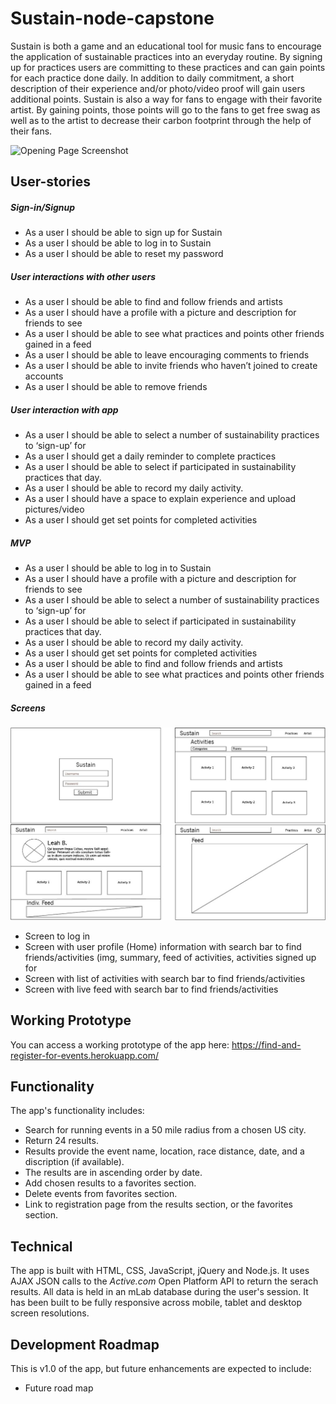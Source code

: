 # Sustain-node-capstone
Sustain is both a game and an educational tool for music fans to encourage the application of sustainable practices into an everyday routine. By signing up for practices users are committing to these practices and can gain points for each practice done daily. In addition to daily commitment, a short description of their experience and/or photo/video proof will gain users additional points. Sustain is also a way for fans to engage with their favorite artist. By gaining points, those points will go to the fans to get free swag as well as to the artist to decrease their carbon footprint through the help of their fans.

![Opening Page Screenshot](https://github.com/LeahBorns/upbeat-atlas-artist-finder-songkick-api-capstone/blob/master/github-images/opening-page-screen-shot.png)

## User-stories

##### Sign-in/Signup
* As a user I should be able to sign up for Sustain
* As a user I should be able to log in to Sustain
* As a user I should be able to reset my password

##### User interactions with other users
* As a user I should be able to find and follow friends and artists
* As a user I should have a profile with a picture and description for friends to see
* As a user I should be able to see what practices and points other friends gained in a feed
* As a user I should be able to leave encouraging comments to friends
* As a user I should be able to invite friends who haven’t joined to create accounts
* As a user I should be able to remove friends

##### User interaction with app
* As a user I should be able to select a number of sustainability practices to ‘sign-up’ for
* As a user I should get a daily reminder to complete practices
* As a user I should be able to select if participated in sustainability practices that day.
* As a user I should be able to record my daily activity.
* As a user I should have a space to explain experience and upload pictures/video
* As a user I should get set points for completed activities

##### MVP
* As a user I should be able to log in to Sustain
* As a user I should have a profile with a picture and description for friends to see
* As a user I should be able to select a number of sustainability practices to ‘sign-up’ for
* As a user I should be able to select if participated in sustainability practices that day.
* As a user I should be able to record my daily activity.
* As a user I should get set points for completed activities
* As a user I should be able to find and follow friends and artists
* As a user I should be able to see what practices and points other friends gained in a feed

##### Screens

![Wireframe](https://github.com/LeahBorns/Sustain-node-capstone/blob/master/github-images/sustain-node-capstone-wireframe.jpg)
* Screen to log in
* Screen with user profile (Home) information with search bar to find friends/activities (img, summary, feed of activities, activities signed up for
* Screen with list of activities with search bar to find friends/activities
* Screen with live feed with search bar to find friends/activities




## Working Prototype

You can access a working prototype of the app here: https://find-and-register-for-events.herokuapp.com/

## Functionality
The app's functionality includes:

* Search for running events in a 50 mile radius from a chosen US city.
* Return 24 results.
* Results provide the event name, location, race distance, date, and a discription (if available).
* The results are in ascending order by date.
* Add chosen results to a favorites section.
* Delete events from favorites section.
* Link to registration page from the results section, or the favorites section.

## Technical

The app is built with HTML, CSS, JavaScript, jQuery and Node.js. It uses AJAX JSON calls to the *Active.com* Open Platform API to return the serach results. All data is held in an mLab database during the user's session. It has been built to be fully responsive across mobile, tablet and desktop screen resolutions.

## Development Roadmap

This is v1.0 of the app, but future enhancements are expected to include:

* Future road map
